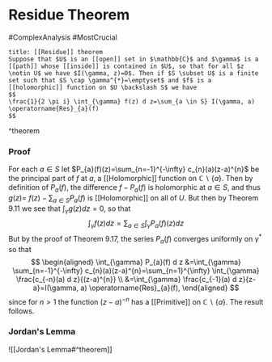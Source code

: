 # Residue Theorem
#ComplexAnalysis #MostCrucial 

```ad-theorem
title: [[Residue]] theorem
Suppose that $U$ is an [[open]] set in $\mathbb{C}$ and $\gamma$ is a [[path]] whose [[inside]] is contained in $U$, so that for all $z \notin U$ we have $I(\gamma, z)=0$. Then if $S \subset U$ is a finite set such that $S \cap \gamma^{*}=\emptyset$ and $f$ is a [[holomorphic]] function on $U \backslash S$ we have
$$
\frac{1}{2 \pi i} \int_{\gamma} f(z) d z=\sum_{a \in S} I(\gamma, a) \operatorname{Res}_{a}(f)
$$
```
^theorem

### Proof
For each $a \in S$ let $P_{a}(f)(z)=\sum_{n=-1}^{-\infty} c_{n}(a)(z-a)^{n}$ be the principal part of $f$ at $a$, a [[Holomorphic]] function on $\mathbb{C} \backslash\{a\}$. Then by definition of $P_{a}(f)$, the difference $f-P_{a}(f)$ is holomorphic at $a \in S$, and thus $g(z)=$ $f(z)-\sum_{a \in S} P_{a}(f)$ is [[Holomorphic]] on all of $U$. But then by Theorem $9.11$ we see that $\int_{\gamma} g(z) d z=0$, so that
$$
\int_{\gamma} f(z) d z=\sum_{a \in S} \int_{\gamma} P_{a}(f)(z) d z
$$
But by the proof of Theorem 9.17, the series $P_{a}(f)$ converges uniformly on $\gamma^{*}$ so that
$$
\begin{aligned}
\int_{\gamma} P_{a}(f) d z &=\int_{\gamma} \sum_{n=-1}^{-\infty} c_{n}(a)(z-a)^{n}=\sum_{n=1}^{\infty} \int_{\gamma} \frac{c_{-n}(a) d z}{(z-a)^{n}} \\
&=\int_{\gamma} \frac{c_{-1}(a) d z}{z-a}=I(\gamma, a) \operatorname{Res}_{a}(f),
\end{aligned}
$$
since for $n>1$ the function $(z-a)^{-n}$ has a [[Primitive]] on $\mathbb{C} \backslash\{a\}$. The result follows.
### Jordan's Lemma
![[Jordan's Lemma#^theorem]]